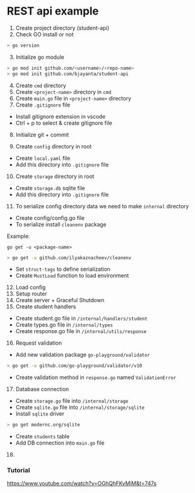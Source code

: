 # REST api example

1. Create project directory (student-api)
2. Check GO install or not

```bash
> go version
```

3. Initialize go module

```bash
> go mod init github.com/<username>/<repo-name>
> go mod init github.com/bjayanta/student-api
```

4. Create `cmd` directory
5. Create `<project-name>` directory in `cmd`
6. Create `main.go` file in `<project-name>` directory
7. Create `.gitignore` file

- Install gitignore extension in vscode
- Ctrl + p to select & create gitignore file

8. Initialize git + commit

9. Create `config` directory in root

- Create `local.yaml` file
- Add this directory into `.gitignore` file

10. Create `storage` directory in root

- Create `storage.db` sqlite file
- Add this directory into `.gitignore` file

11. To serialize config directory data we need to make `internal` directory

- Create config/config.go file
- To serialize install `cleanenv` package

Example:

`go get -u <package-name>`

```bash
> go get -u github.com/ilyakaznacheev/cleanenv
```

- Set `struct-tags` to define serialization
- Create `MustLoad` function to load environment

12. Load config
13. Setup router
14. Create server + Graceful Shutdown
15. Create student handlers

- Create student.go file in `/internal/handlers/student`
- Create types.go file in `/internal/types`
- Create response.go file in `/internal/utils/response`

16. Request validation

- Add new validation package `go-playground/validator`

```bash
> go get -u github.com/go-playground/validator/v10
```

- Create validation method in `response.go` named `ValidationError`

17. Database connection

- Create `storage.go` file into `/internal/storage`
- Create `sqlite.go` file into `/internal/storage/sqlite`
- Install `sqlite` driver

```bash
> go get modernc.org/sqlite
```

- Create `students` table
- Add DB connection into `main.go` file

18.

### Tutorial

https://www.youtube.com/watch?v=OGhQhFKvMiM&t=747s
